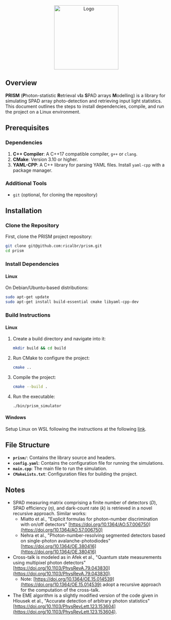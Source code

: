 <div align="center">
  <picture>
    <source media="(prefers-color-scheme: dark)" srcset="https://github.com/user-attachments/assets/3b0fb24b-c23a-44c6-93da-9739b594da17" width="200">
    <img alt="Logo" src="https://github.com/user-attachments/assets/d35a5529-2c19-4dbb-89b6-ece1fc890b8a" width="200">
  </picture>
</div>

## Overview
**PRISM** (**P**hoton-statistic **R**etrieval v**I**a **S**PAD arrays **M**odelling) is a library for simulating SPAD array photo-detection and retrieving input light statistics. This document outlines the steps to install dependencies, compile, and run the project on a Linux environment.

## Prerequisites

### Dependencies
1. **C++ Compiler**: A C++17 compatible compiler, `g++` or `clang`.
2. **CMake**: Version 3.10 or higher.
3. **YAML-CPP**: A C++ library for parsing YAML files. Install `yaml-cpp` with a package manager.

### Additional Tools
- `git` (optional, for cloning the repository)

## Installation

### Clone the Repository
First, clone the PRISM project repository:
```bash
git clone git@github.com:ricalbr/prism.git
cd prism
```

### Install Dependencies

#### Linux
On Debian/Ubuntu-based distributions:
```bash
sudo apt-get update
sudo apt-get install build-essential cmake libyaml-cpp-dev
```

### Build Instructions

#### Linux
1. Create a build directory and navigate into it:
   ```bash
   mkdir build && cd build
   ```
2. Run CMake to configure the project:
   ```bash
   cmake ..
   ```
3. Compile the project:
   ```bash
   cmake --build .
   ```
4. Run the executable:
   ```bash
   ./bin/prism_simulator
   ```

#### Windows
Setup Linux on WSL following the instructions at the following [link](https://learn.microsoft.com/en-us/windows/wsl/install).

## File Structure
- **`prism/`**: Contains the library source and headers.
- **`config.yaml`**: Contains the configuration file for running the simulations.
- **`main.cpp`**: The main file to run the simulation.
- **`CMakeLists.txt`**: Configuration files for building the project.

## Notes
* SPAD measuring matrix comprising a finite number of detectors ($D$), SPAD efficiency ($\eta$), and dark-count rate ($k$) is retrieved in a novel recursive approach. Similar works:
  - Miatto et al., "Explicit formulas for photon-number discrimination with on/off detectors" [https://doi.org/10.1364/AO.57.006750](https://doi.org/10.1364/AO.57.006750)
  - Nehra et al., "Photon-number-resolving segmented detectors based on single-photon avalanche-photodiodes" [https://doi.org/10.1364/OE.380416](https://doi.org/10.1364/OE.380416)
* Cross-talk is modeled as in Afek et al., "Quantum state measurements using multipixel photon detectors" [https://doi.org/10.1103/PhysRevA.79.043830](https://doi.org/10.1103/PhysRevA.79.043830).
  - Note: [https://doi.org/10.1364/OE.15.014539](https://doi.org/10.1364/OE.15.014539) adopt a recursive approach for the computation of the cross-talk.
* The EME algorithm is a slightly modified version of the code given in Hlousek et al., "Accurate detection of arbitrary photon statistics" [https://doi.org/10.1103/PhysRevLett.123.153604](https://doi.org/10.1103/PhysRevLett.123.153604).

